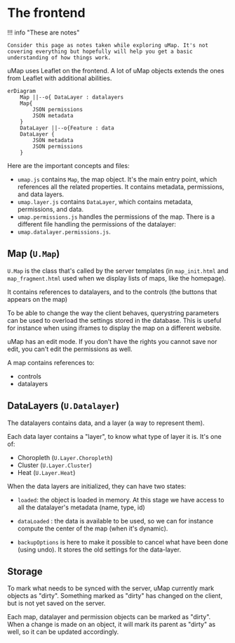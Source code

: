 # The frontend

!!! info "These are notes"

    Consider this page as notes taken while exploring uMap. It's not covering everything but hopefully will help you get a basic understanding of how things work.

uMap uses Leaflet on the frontend. A lot of uMap objects extends the ones from Leaflet with additional abilities.

```mermaid
erDiagram
    Map ||--o{ DataLayer : datalayers
    Map{
	    JSON permissions
	    JSON metadata
    }
    DataLayer ||--o{Feature : data
    DataLayer {
	    JSON metadata
	    JSON permissions
    }
```

Here are the important concepts and files:

- `umap.js` contains `Map`, the map object. It's the main entry point, which references all the related properties. It contains metadata, permissions, and data layers.
- `umap.layer.js` contains `DataLayer`, which contains metadata, permissions, and data.
- `umap.permissions.js` handles the permissions of the map. There is a different file handling the permissions of the datalayer:
- `umap.datalayer.permissions.js`.

## Map (`U.Map`)

`U.Map` is the class that's called by the server templates (in `map_init.html` and `map_fragment.html` used when we display lists of maps, like the homepage).

It contains references to datalayers, and to the controls (the buttons that appears on the map)

To be able to change the way the client behaves, querystring parameters can be used to overload the settings stored in the database. This is useful for instance when using iframes to display the map on a different website.

uMap has an edit mode. If you don't have the rights you cannot save nor edit, you can't edit the permissions as well.

A map contains references to:

- controls
- datalayers

## DataLayers (`U.Datalayer`)

The datalayers contains data, and a layer (a way to represent them).

Each data layer contains a "layer", to know what type of layer it is. It's one of:

- Choropleth (`U.Layer.Choropleth`)
- Cluster (`U.Layer.Cluster`)
- Heat (`U.Layer.Heat`)

When the data layers are initialized, they can have two states:
- `loaded`: the object is loaded in memory. At this stage we have access to all the datalayer's metadata (name, type, id)
- `dataLoaded` : the data is available to be used, so we can for instance compute the center of the map (when it's dynamic).

- `backupOptions` is here to make it possible to cancel what have been done (using undo). It stores the old settings for the data-layer.

## Storage

To mark what needs to be synced with the server, uMap currently mark objects as "dirty". Something marked as "dirty" has changed on the client, but is not yet saved on the server.

Each map, datalayer and permission objects can be marked as "dirty". When a change is made on an object, it will mark its parent as "dirty" as well, so it can be updated accordingly.
